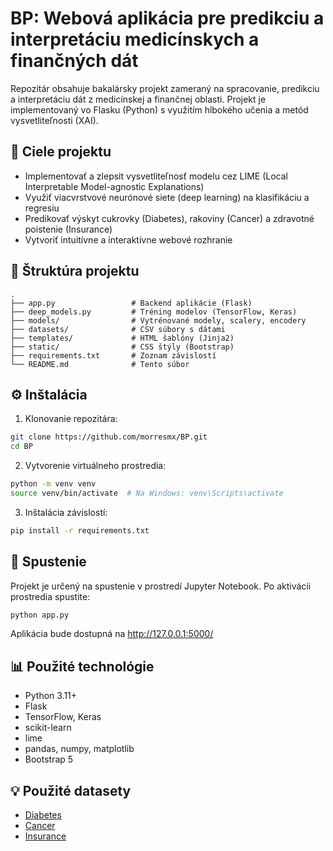 # BP: Webová aplikácia pre predikciu a interpretáciu medicínskych a finančných dát

Repozitár obsahuje bakalársky projekt zameraný na spracovanie, predikciu a interpretáciu dát z medicínskej a finančnej oblasti. Projekt je implementovaný vo Flasku (Python) s využitím hlbokého učenia a metód vysvetliteľnosti (XAI).

## 🧠 Ciele projektu

- Implementovať a zlepsit vysvetliteľnosť modelu cez LIME (Local Interpretable Model-agnostic Explanations)
- Využiť viacvrstvové neurónové siete (deep learning) na klasifikáciu a regresiu
- Predikovať výskyt cukrovky (Diabetes), rakoviny (Cancer) a zdravotné poistenie (Insurance)
- Vytvoriť intuitívne a interaktívne webové rozhranie

## 📁 Štruktúra projektu

```
.
├── app.py                 # Backend aplikácie (Flask)
├── deep_models.py         # Tréning modelov (TensorFlow, Keras)
├── models/                # Vytrénované modely, scalery, encodery
├── datasets/              # CSV súbory s dátami
├── templates/             # HTML šablóny (Jinja2)
├── static/                # CSS štýly (Bootstrap)
├── requirements.txt       # Zoznam závislostí
└── README.md              # Tento súbor
```

## ⚙️ Inštalácia

1. Klonovanie repozitára:

```bash
git clone https://github.com/morresmx/BP.git
cd BP
```

2. Vytvorenie virtuálneho prostredia:

```bash
python -m venv venv
source venv/bin/activate  # Na Windows: venv\Scripts\activate
```

3. Inštalácia závislostí:

```bash
pip install -r requirements.txt
```

## 🚀 Spustenie

Projekt je určený na spustenie v prostredí Jupyter Notebook. Po aktivácii prostredia spustite:

```bash
python app.py
```

Aplikácia bude dostupná na http://127.0.0.1:5000/

## 📊 Použité technológie

- Python 3.11+
- Flask
- TensorFlow, Keras
- scikit-learn
- lime
- pandas, numpy, matplotlib
- Bootstrap 5

## 💡 Použité datasety

- [Diabetes](https://www.kaggle.com/datasets/iammustafatz/diabetes-prediction-dataset)
- [Cancer](https://www.kaggle.com/datasets/rabieelkharoua/cancer-prediction-dataset)
- [Insurance](https://www.kaggle.com/datasets/mirichoi0218/insurance)
